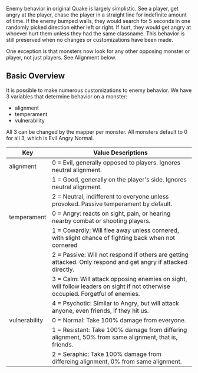Enemy behavior in original Quake is largely simplistic.  See a player, get
angry at the player, chase the player in a straight line for indefinite amount
of time.  If the enemy bumped walls, they would search for 5 seconds in one
randomly picked direction either left or right.  If hurt, they would get angry
at whoever hurt them unless they had the same classname.  This behavior is
still preserved when no changes or customizations have been made.

One exception is that monsters now look for any other opposing monster or 
player, not just players.  See Alignment below.

## Basic Overview
It is possible to make numerous customizations to enemy behavior.  We have 3
variables that determine behavior on a monster:

* alignment
* temperament
* vulnerability

All 3 can be changed by the mapper per monster.
All monsters default to 0 for all 3, which is Evil Angry Normal.

|Key|Value Descriptions|
|---|---|
|alignment|0 = Evil, generally opposed to players.  Ignores neutral alignment.
||1 = Good, generally on the player's side.  Ignores neutral alignment.
||2 = Neutral, indifferent to everyone unless provoked.  Passive temperament by default.
|temperament|0 = Angry: reacts on sight, pain, or hearing nearby combat or shooting players.
||1 = Cowardly: Will flee away unless cornered, with slight chance of fighting back when not cornered
||2 = Passive: Will not respond if others are getting attacked.  Only respond and get angry if attacked directly.
||3 = Calm: Will attack opposing enemies on sight, will follow leaders on sight if not otherwise occupied. Forgetful of enemies.
||4 = Psychotic: Similar to Angry, but will attack anyone, even friends, if they hit us.
|vulnerability|0 = Normal: Take 100% damage from everyone.
||1 = Resistant: Take 100% damage from differing alignment, 50% from same alignment, that is, friends.
||2 = Seraphic: Take 100% damage from differeing alignment, 0% from same alignment.